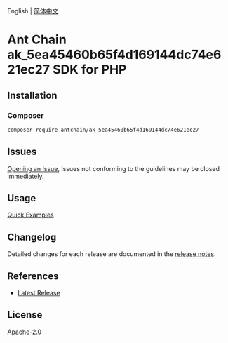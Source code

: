 English | [简体中文](README-CN.md)

# Ant Chain ak_5ea45460b65f4d169144dc74e621ec27 SDK for PHP

## Installation

### Composer

```bash
composer require antchain/ak_5ea45460b65f4d169144dc74e621ec27
```

## Issues

[Opening an Issue](https://github.com/alipay/antchain-openapi-prod-sdk/issues/new), Issues not conforming to the guidelines may be closed immediately.

## Usage

[Quick Examples](https://github.com/alipay/antchain-openapi-prod-sdk/blob/master/docs/0-Examples-EN.md#quick-examples)

## Changelog

Detailed changes for each release are documented in the [release notes](./ChangeLog.txt).

## References

* [Latest Release](https://github.com/antchain-openapi-sdk-php)

## License

[Apache-2.0](http://www.apache.org/licenses/LICENSE-2.0)
